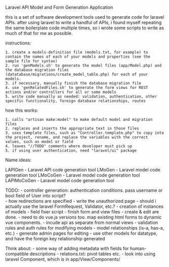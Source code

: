 Laravel API Model and Form Generation Application

this is a set of software development tools used to generate code for laravel APIs. after using laravel to write a handful of APIs, i found myself repeating the same boilerplate code multiple times, so i wrote some scripts to write as much of that for me as possible. 

instructions:

    1. create a models-definition file (models.txt, for example) to contain the names of each of your models and properties (see the sample file for syntax)
    2. run 'genModels.sh' to generate the model files (app/Model.php) and the database migration files (datatabase/migrations/create_model_table.php) for each of your models. 
    3. if necessary, manually finish the database migration file
    4. use 'genRelatedFiles.sh' to generate the form views for REST actions and/or controllers for all or some models
    5. write code manually as needed: validation, authentication, other specific functionality, foreign database relationships, routes

how this works:

    1. calls "artisan make:model" to make default model and migration files
    2. replaces and inserts the appropriate text in those files
    3. uses template files, such as "Controller.template.php" to copy into the project, rename, and replace the variables with the correct values, such as model or field
    4. leaves "//TODO" comments where developer must pick up
    5. if using user authentication, need "laravel/ui" package

Name ideas:

LAPIGen - Laravel API code generation tool
LMoGen - Laravel model code generation tool
LMoCoGen - Laravel model code generation tool
LAPIMoCoGen - Laravel model code generation tool

TODO: 
    - controller generation: authentication conditions. pass username or bool field of User into script?\
        - how redirections are specified
        - write the unauthorized page
        - should i actually use the laravel FormRequest, Validator, etc.?
        - creation of instances of models
    - field fixer script
    - finish form and view files
        - create & edit are done. 
        - need to do vue.js versions too. map existing html forms to dynamic vue components. 
    - incude api as separate from normal views
    - validation rules and auth rules for modifying models
    - model relationships (is-a, has-a, etc.)
    - generate admin pages for editing
    - use other models for datatype, and have the foreign key relationship generated

Think about:
    - some way of adding metadata with fields for human-compatible descriptions
    - relations.txt: pivot tables etc.
    - look into using laravel Component, which is in app/View/Components/  
